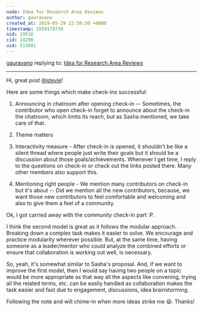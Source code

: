 ```yaml
---
node: Idea for Research Area Reviews
author: gauravano
created_at: 2019-05-29 22:58:50 +0000
timestamp: 1559170730
nid: 19516
cid: 24290
uid: 515081
---
```




[gauravano](../profile/gauravano) replying to: [Idea for Research Area Reviews](../notes/stevie/05-24-2019/idea-to-distribute-tasks-for-a-reserach-area-review)

----
Hi, great post [@stevie](/profile/stevie)!

Here are some things which make check-ins successful:

1. Announcing in chatroom after opening check-in -- Sometimes, the contributor who open check-in forget to announce about the check-in the chatroom, which limits its reach, but as Sasha mentioned, we take care of that.

2. Theme matters 
3. Interactivity measure - After check-in is opened, it shouldn't be like a silent thread where people just write their goals but it should be a discussion about those goals/achievements. Whenever I get time, I reply to the questions on check-in or check out the links posted there. Many other members also support this.
4. Mentioning right people - We mention many contributors on check-in but it's about -- Did we mention all the new contributors, because, we want those new contributors to feel comfortable and welcoming and also to give them a feel of a community.

Ok, I got carried away with the community check-in part :P. 

I think the second model is great as it follows the modular approach. Breaking down a complex task makes it easier to solve. We encourage and practice modularity wherever possible. But, at the same time, having someone as a leader/mentor who could analyze the combined efforts or ensure that collaboration is working out well, is necessary.

So, yeah, it's somewhat similar to Sasha's proposal. And, if we want to improve the first model, then I would say having two people on a topic would be more appropriate as that way all the aspects like convening, trying all the related terms, etc.  can be easily handled as collaboration makes the task easier and fast due to engagement, discussions, idea brainstorming.

Following the note and will chime-in when more ideas strike me 😃. Thanks!
 